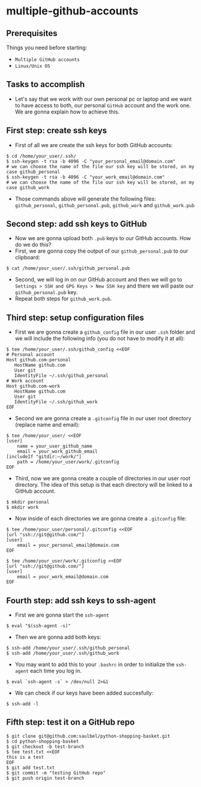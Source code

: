 # multiple-github-accounts

## Prerequisites
Things you need before starting:
* `Multiple GitHub accounts`
* `Linux/Unix OS`

## Tasks to accomplish
- Let's say that we work with our own personal pc or laptop and we want to have access to both, our personal `GitHub` account and the work one. We are gonna explain how to achieve this.

## First step: create ssh keys
- First of all we are create the ssh keys for both GitHub accounts:
````
$ cd /home/your_user/.ssh/
$ ssh-keygen -t rsa -b 4096 -C "your_personal_email@domain.com"
# we can choose the name of the file our ssh key will be stored, on my case github_personal
$ ssh-keygen -t rsa -b 4096 -C "your_work_email@domain.com"
# we can choose the name of the file our ssh key will be stored, on my case github_work
````
- Those commands above will generate the following files: `github_personal`, `github_personal.pub`, `github_work` and `github_work.pub`

## Second step: add ssh keys to GitHub
- Now we are gonna upload both `.pub` keys to our GitHub accounts. How do we do this?
- First, we are gonna copy the output of our `github_personal.pub` to our clipboard:
````
$ cat /home/your_user/.ssh/github_personal.pub
````
- Second, we will log in on our GitHub account and then we will go to `Settings > SSH and GPG Keys > New SSH key` and there we will paste our `github_personal.pub` key.
- Repeat both steps for `github_work.pub`.

## Third step: setup configuration files 
- First we are gonna create a `github_config` file in our user `.ssh` folder and we will include the following info (you do not have to modify it at all):
````
$ tee /home/your_user/.ssh/github_config <<EOF
# Personal account 
Host github.com-personal
   HostName github.com
   User git
   IdentityFile ~/.ssh/github_personal
# Work account
Host github.com-work
   HostName github.com
   User git
   IdentityFile ~/.ssh/github_work
EOF
````
- Second we are gonna create a `.gitconfig` file in our user root directory (replace name and email):
````
$ tee /home/your_user/ <<EOF
[user]
    name = your_user_github_name
    email = your_work_github_email
[includeIf "gitdir:~/work/"]
    path = /home/your_user/work/.gitconfig
EOF
````
- Third, now we are gonna create a couple of directories in our user root directory. The idea of this setup is that each directory will be linked to a GitHub account.
````
$ mkdir personal
$ mkdir work
````
- Now inside of each directories we are gonna create a `.gitconfig` file:
````
$ tee /home/your_user/personal/.gitconfig <<EOF
[url "ssh://git@github.com/"]
[user]
    email = your_personal_email@domain.com
EOF

$ tee /home/your_user/work/.gitconfig <<EOF
[url "ssh://git@github.com/"]
[user]
    email = your_work_email@domain.com
EOF
````
## Fourth step: add ssh keys to ssh-agent
- First we are gonna start the `ssh-agent`
````
$ eval "$(ssh-agent -s)"
````
- Then we are gonna add both keys:
````
$ ssh-add /home/your_user/.ssh/github_personal
$ ssh-add /home/your_user/.ssh/github_work
````
- You may want to add this to your `.bashrc` in order to initialize the `ssh-agent` each time you log in.
````
$ eval `ssh-agent -s` > /dev/null 2>&1
````
- We can check if our keys have been added succesfully:
````
$ ssh-add -l
````
## Fifth step: test it on a GitHub repo
````
$ git clone git@github.com:saulbel/python-shopping-basket.git
$ cd python-shopping-basket
$ git checkout -b test-branch
$ tee test.txt <<EOF
this is a test
EOF
$ git add test.txt
$ git commit -m "testing GitHub repo"
$ git push origin test-branch
````

